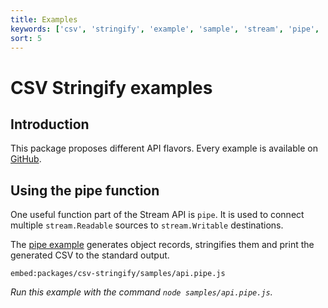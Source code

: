 ```yaml
---
title: Examples
keywords: ['csv', 'stringify', 'example', 'sample', 'stream', 'pipe', 'callback', 'sync', 'async']
sort: 5
---
```


# CSV Stringify examples

## Introduction

This package proposes different API flavors. Every example is available on [GitHub](https://github.com/adaltas/node-csv-stringify/tree/master/samples).

## Using the pipe function

One useful function part of the Stream API is `pipe`. It is used to connect
multiple `stream.Readable` sources to `stream.Writable` destinations.

The [pipe example](https://github.com/adaltas/node-csv/blob/master/packages/csv-stringify/samples/api.pipe.js) generates object records, stringifies them and print the generated CSV to the standard output.

`embed:packages/csv-stringify/samples/api.pipe.js`

_Run this example with the command `node samples/api.pipe.js`._
